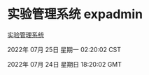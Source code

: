 # 实验管理系统 expadmin
[实验管理系统](http://219.139.196.104:56808/expadmin-782313d2-e1b1-4ea7-932e-3a55e6a1a4d0/)

2022年 07月 25日 星期一 02:20:02 CST

2022年 07月 24日 星期日 18:20:02 GMT
